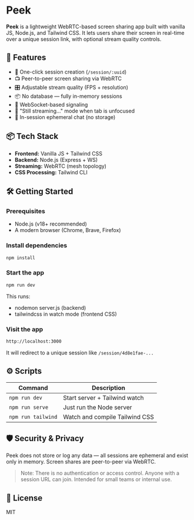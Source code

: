 # Peek

**Peek** is a lightweight WebRTC-based screen sharing app built with vanilla JS, Node.js, and Tailwind CSS. It lets users share their screen in real-time over a unique session link, with optional stream quality controls.

## 🚀 Features

- 🔗 One-click session creation (`/session/:uuid`)
- 📺 Peer-to-peer screen sharing via WebRTC
- 🎛️ Adjustable stream quality (FPS + resolution)
- 📦 No database — fully in-memory sessions
- 📡 WebSocket-based signaling
- 🧪 "Still streaming..." mode when tab is unfocused
- 💬 In-session ephemeral chat (no storage)

## 📦 Tech Stack

- **Frontend:** Vanilla JS + Tailwind CSS
- **Backend:** Node.js (Express + WS)
- **Streaming:** WebRTC (mesh topology)
- **CSS Processing:** Tailwind CLI

## 🛠️ Getting Started

### Prerequisites

- Node.js (v18+ recommended)
- A modern browser (Chrome, Brave, Firefox)

### Install dependencies

```bash
npm install
```

### Start the app

```bash
npm run dev
```

This runs:

- nodemon server.js (backend)
- tailwindcss in watch mode (frontend CSS)

### Visit the app

```bash
http://localhost:3000
```

It will redirect to a unique session like `/session/4d8e1fae-...`

## ⚙️ Scripts

| Command | Description |
| --- | --- |
| `npm run dev` | Start server + Tailwind watch |
| `npm run serve` | Just run the Node server |
| `npm run tailwind` | Watch and compile Tailwind CSS |

## 🛡️ Security & Privacy

Peek does not store or log any data — all sessions are ephemeral and exist only in memory. Screen shares are peer-to-peer via WebRTC.

> Note: There is no authentication or access control. Anyone with a session URL can join. Intended for small teams or internal use.

## 📘 License

MIT
